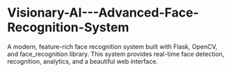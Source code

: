 # Visionary-AI---Advanced-Face-Recognition-System
A modern, feature-rich face recognition system built with Flask, OpenCV, and face_recognition library. This system provides real-time face detection, recognition, analytics, and a beautiful web interface.
